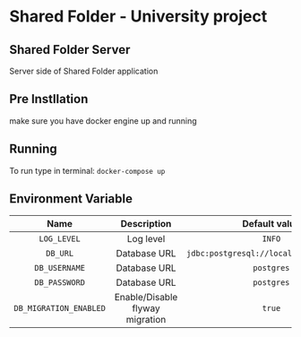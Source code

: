 # Shared Folder - University project
## Shared Folder Server
Server side of Shared Folder application

## Pre Instllation
make sure you have docker engine up and running

## Running
To run type in terminal:
```docker-compose up```

## Environment Variable
| Name          | Description                                      | Default value                          |
| :---:         | :---:                                           | :---:                                   |
| `LOG_LEVEL`   | Log level                                       | `INFO`                                  |
| `DB_URL`      | Database URL                                    | `jdbc:postgresql://localhost:5432/file` |
| `DB_USERNAME` | Database URL                                    | `postgres`                              |
| `DB_PASSWORD` | Database URL                                    | `postgres`                              |
| `DB_MIGRATION_ENABLED` | Enable/Disable flyway migration        | `true`                                  |

